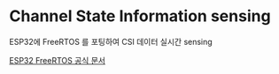 # Channel State Information sensing

ESP32에 FreeRTOS 를 포팅하여 CSI 데이터 실시간 sensing

[ESP32 FreeRTOS 공식 문서](https://docs.espressif.com/projects/esp-idf/en/latest/esp32/api-reference/system/freertos.html)